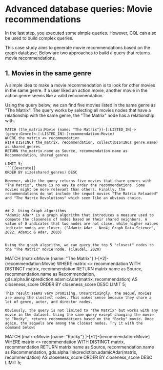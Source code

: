 # Advanced database queries: Movie recommendations

In the last step, you executed some simple queries. However, CQL can also be used to build complex queries.  

This case study aims to generate movie recommendations based on the graph database. Below are two approaches to build a query that returns movie recommendations.


## 1. Movies in the same genre
A simple idea to make a movie recommendation is to look for other movies in the same genre. If a user liked an action movie, another movie in the action genre seems like a valid recommendation.  

Using the query below, we can find five movies listed in the same genre as "The Matrix". The query works by selecting all movies nodes that have a relationship with the same genre, the "The Matrix" node has a relationship with.
```
MATCH (the_matrix:Movie {name: "The Matrix"})-[:LISTED_IN]->(genre:Genre)<-[:LISTED_IN]-(recommendation:Movie)
WHERE the_matrix <> recommendation 
WITH DISTINCT the_matrix, recommendation, collect(DISTINCT genre.name) as shared_genres
RETURN the_matrix.name as Source, recommendation.name as Recommendation, shared_genres

LIMIT 5;
```{{execute}}
ORDER BY size(shared_genres) DESC  

However, while the query returns five movies that share genres with "The Matrix", there is no way to order the recommendations. Some movies might be more relevant than others. Finally, the recommendations do not include the sequel movies "The Matrix Reloaded" and "The Matrix Revolutions" which seem like an obvious choice.


## 2. Using Graph algorithms
*Adamic Adar* is a graph algorithm that introduces a measure used to compute the closeness of nodes based on their shared neighbors. A value of 0 indicates that two nodes are not close, while higher values indicate nodes are closer. ("Adamic Adar - Neo4j Graph Data Science", 2022; Adamic & Adar, 2003)


Using the graph algorithm, we can query the top 5 "closest" nodes to the "The Matrix" movie node. (Claudel, 2020)
```
MATCH (matrix:Movie {name: "The Matrix"} )-[*2]-(recommendation:Movie)
WHERE matrix <> recommendation
WITH DISTINCT matrix, recommendation
RETURN matrix.name as Source, recommendation.name as Recommendation, gds.alpha.linkprediction.adamicAdar(matrix, recommendation) AS closeness_score
ORDER BY closeness_score DESC
LIMIT 5;
```{{execute}}
This result seems very promising. Unsurprisingly, the sequel movies are among the clostest nodes. This makes sense because they share a lot of genre, actor, and director nodes.

Obviously, the query is not limited to "The Matrix" but works with any movie in the dataset. Using the same query except changing the movie to "Rocky", returns recommendations based on the "Rocky" movie. Once again, the sequels are among the closest nodes. Try it with the command below:
```
MATCH (matrix:Movie {name: "Rocky"} )-[*2]-(recommendation:Movie)
WHERE matrix <> recommendation
WITH DISTINCT matrix, recommendation
RETURN matrix.name as Source, recommendation.name as Recommendation, gds.alpha.linkprediction.adamicAdar(matrix, recommendation) AS closeness_score
ORDER BY closeness_score DESC
LIMIT 5;
```{{execute}}
